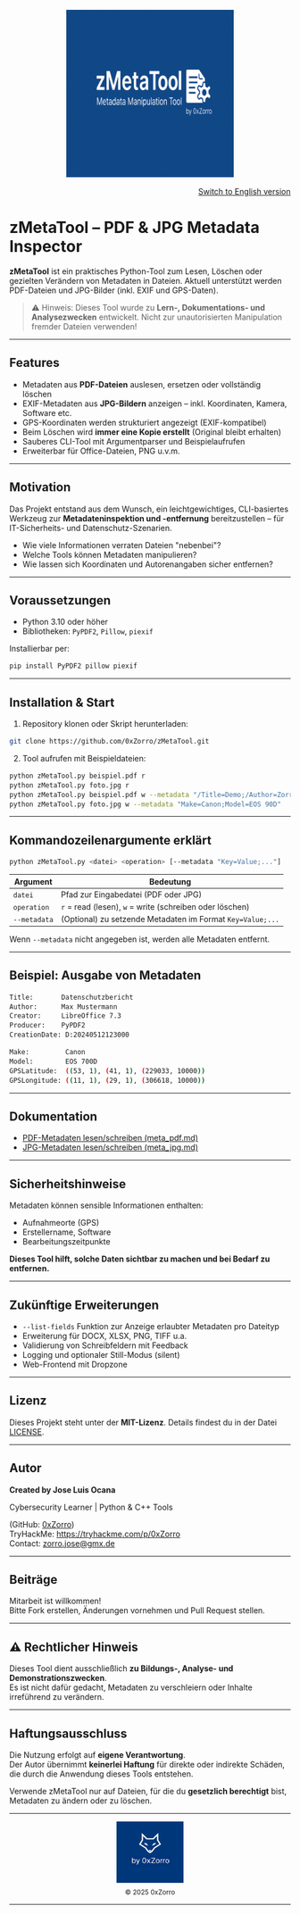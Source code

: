 <p align="center">
  <img src="Banner.png" alt="zMetaTool" width="300"/>
</p>

<p align="right">
  <a href="./README_EN.md">Switch to English version</a>
</p>

# zMetaTool – PDF & JPG Metadata Inspector

**zMetaTool** ist ein praktisches Python-Tool zum Lesen, Löschen oder gezielten Verändern von Metadaten in Dateien. 
Aktuell unterstützt werden PDF-Dateien und JPG-Bilder (inkl. EXIF und GPS-Daten).

> ⚠️ Hinweis: Dieses Tool wurde zu **Lern-, Dokumentations- und Analysezwecken** entwickelt. Nicht zur unautorisierten Manipulation fremder Dateien verwenden!

---

## Features

- Metadaten aus **PDF-Dateien** auslesen, ersetzen oder vollständig löschen
- EXIF-Metadaten aus **JPG-Bildern** anzeigen – inkl. Koordinaten, Kamera, Software etc.
- GPS-Koordinaten werden strukturiert angezeigt (EXIF-kompatibel)
- Beim Löschen wird **immer eine Kopie erstellt** (Original bleibt erhalten)
- Sauberes CLI-Tool mit Argumentparser und Beispielaufrufen
- Erweiterbar für Office-Dateien, PNG u.v.m.

---

## Motivation

Das Projekt entstand aus dem Wunsch, ein leichtgewichtiges, CLI-basiertes Werkzeug zur **Metadateninspektion und -entfernung** bereitzustellen – für IT-Sicherheits- und Datenschutz-Szenarien.

- Wie viele Informationen verraten Dateien "nebenbei"?
- Welche Tools können Metadaten manipulieren?
- Wie lassen sich Koordinaten und Autorenangaben sicher entfernen?

---

## Voraussetzungen

- Python 3.10 oder höher
- Bibliotheken: `PyPDF2`, `Pillow`, `piexif`

Installierbar per:
```bash
pip install PyPDF2 pillow piexif
```

---

## Installation & Start

1. Repository klonen oder Skript herunterladen:
```bash
git clone https://github.com/0xZorro/zMetaTool.git
```

2. Tool aufrufen mit Beispieldateien:
```bash
python zMetaTool.py beispiel.pdf r
python zMetaTool.py foto.jpg r
python zMetaTool.py beispiel.pdf w --metadata "/Title=Demo;/Author=Zorro"
python zMetaTool.py foto.jpg w --metadata "Make=Canon;Model=EOS 90D"
```

---

## Kommandozeilenargumente erklärt

```bash
python zMetaTool.py <datei> <operation> [--metadata "Key=Value;..."]
```

| Argument     | Bedeutung                                                       |
|--------------|------------------------------------------------------------------|
| `datei`      | Pfad zur Eingabedatei (PDF oder JPG)                            |
| `operation`  | `r` = read (lesen), `w` = write (schreiben oder löschen)       |
| `--metadata` | (Optional) zu setzende Metadaten im Format `Key=Value;...`      |

Wenn `--metadata` nicht angegeben ist, werden alle Metadaten entfernt.

---

## Beispiel: Ausgabe von Metadaten

```bash
Title:       Datenschutzbericht
Author:      Max Mustermann
Creator:     LibreOffice 7.3
Producer:    PyPDF2
CreationDate: D:20240512123000
```

```bash
Make:         Canon
Model:        EOS 700D
GPSLatitude:  ((53, 1), (41, 1), (229033, 10000))
GPSLongitude: ((11, 1), (29, 1), (306618, 10000))
```

---

## Dokumentation

- [PDF-Metadaten lesen/schreiben (meta_pdf.md)](./doc_DE/meta_pdf.md)
- [JPG-Metadaten lesen/schreiben (meta_jpg.md)](./doc_DE/meta_jpg.md)

---

## Sicherheitshinweise

Metadaten können sensible Informationen enthalten:

- Aufnahmeorte (GPS)
- Erstellername, Software
- Bearbeitungszeitpunkte

**Dieses Tool hilft, solche Daten sichtbar zu machen und bei Bedarf zu entfernen.**

---

## Zukünftige Erweiterungen

- `--list-fields` Funktion zur Anzeige erlaubter Metadaten pro Dateityp
- Erweiterung für DOCX, XLSX, PNG, TIFF u.a.
- Validierung von Schreibfeldern mit Feedback
- Logging und optionaler Still-Modus (silent)
- Web-Frontend mit Dropzone

---

## Lizenz

Dieses Projekt steht unter der **MIT-Lizenz**. 
Details findest du in der Datei [LICENSE](LICENSE).

---

## Autor

**Created by Jose Luis Ocana**

Cybersecurity Learner | Python & C++ Tools

(GitHub: [0xZorro](https://github.com/0xZorro))  
TryHackMe: https://tryhackme.com/p/0xZorro  
Contact: zorro.jose@gmx.de

---

## Beiträge

Mitarbeit ist willkommen!  
Bitte Fork erstellen, Änderungen vornehmen und Pull Request stellen.

---

## ⚠️ Rechtlicher Hinweis

Dieses Tool dient ausschließlich **zu Bildungs-, Analyse- und Demonstrationszwecken**.  
Es ist nicht dafür gedacht, Metadaten zu verschleiern oder Inhalte irreführend zu verändern.

---

## Haftungsausschluss

Die Nutzung erfolgt auf **eigene Verantwortung**.  
Der Autor übernimmt **keinerlei Haftung** für direkte oder indirekte Schäden, die durch die Anwendung dieses Tools entstehen.  

Verwende zMetaTool nur auf Dateien, für die du **gesetzlich berechtigt** bist, Metadaten zu ändern oder zu löschen.

---

<div align="center">
  <img src="brand.png" alt="by 0xZorro" width="120"/>
  <br/>
  <sub>© 2025 0xZorro</sub>
</div>

---
